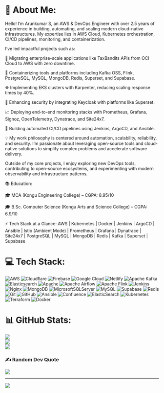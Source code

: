 # 💫 About Me:
Hello! I’m Arunkumar S, an AWS & DevOps Engineer with over 2.5 years of experience in building, automating, and scaling modern cloud-native infrastructures. My expertise lies in AWS Cloud, Kubernetes orchestration, CI/CD pipelines, monitoring, and containerization.

I’ve led impactful projects such as:

🚀 Migrating enterprise-scale applications like TaxBandits APIs from OCI Cloud to AWS with zero downtime.

🐳 Containerizing tools and platforms including Kafka OSS, Flink, PostgreSQL, MySQL, MongoDB, Redis, Superset, and Supabase.

☸️ Implementing EKS clusters with Karpenter, reducing scaling response times by 40%.

🔐 Enhancing security by integrating Keycloak with platforms like Superset.

📈 Deploying end-to-end monitoring stacks with Prometheus, Grafana, Signoz, OpenTelemetry, Dynatrace, and Site24x7.

🔄 Building automated CI/CD pipelines using Jenkins, ArgoCD, and Ansible.

💡 My work philosophy is centered around automation, scalability, reliability, and security. I’m passionate about leveraging open-source tools and cloud-native solutions to simplify complex problems and accelerate software delivery.

Outside of my core projects, I enjoy exploring new DevOps tools, contributing to open-source ecosystems, and experimenting with modern observability and infrastructure patterns.

📚 Education:

🎓 MCA (Kongu Engineering College) – CGPA: 8.95/10

🎓 B.Sc. Computer Science (Kongu Arts and Science College) – CGPA: 6.9/10

⚡ Tech Stack at a Glance:
AWS | Kubernetes | Docker | Jenkins | ArgoCD | Ansible | Istio (Ambient Mode) | Prometheus | Grafana | Dynatrace | Site24x7 | PostgreSQL | MySQL | MongoDB | Redis | Kafka | Superset | Supabase

# 💻 Tech Stack:
![AWS](https://img.shields.io/badge/AWS-%23FF9900.svg?style=for-the-badge&logo=amazon-aws&logoColor=white) ![Cloudflare](https://img.shields.io/badge/Cloudflare-F38020?style=for-the-badge&logo=Cloudflare&logoColor=white) ![Firebase](https://img.shields.io/badge/firebase-%23039BE5.svg?style=for-the-badge&logo=firebase) ![Google Cloud](https://img.shields.io/badge/GoogleCloud-%234285F4.svg?style=for-the-badge&logo=google-cloud&logoColor=white) ![Netlify](https://img.shields.io/badge/netlify-%23000000.svg?style=for-the-badge&logo=netlify&logoColor=#00C7B7) ![Apache Kafka](https://img.shields.io/badge/Apache%20Kafka-000?style=for-the-badge&logo=apachekafka) ![Elasticsearch](https://img.shields.io/badge/elasticsearch-%230377CC.svg?style=for-the-badge&logo=elasticsearch&logoColor=white) ![Apache](https://img.shields.io/badge/apache-%23D42029.svg?style=for-the-badge&logo=apache&logoColor=white) ![Apache Airflow](https://img.shields.io/badge/Apache%20Airflow-017CEE?style=for-the-badge&logo=Apache%20Airflow&logoColor=white) ![Apache Flink](https://img.shields.io/badge/Apache%20Flink-E6526F?style=for-the-badge&logo=Apache%20Flink&logoColor=white) ![Jenkins](https://img.shields.io/badge/jenkins-%232C5263.svg?style=for-the-badge&logo=jenkins&logoColor=white) ![Nginx](https://img.shields.io/badge/nginx-%23009639.svg?style=for-the-badge&logo=nginx&logoColor=white) ![MongoDB](https://img.shields.io/badge/MongoDB-%234ea94b.svg?style=for-the-badge&logo=mongodb&logoColor=white) ![MicrosoftSQLServer](https://img.shields.io/badge/Microsoft%20SQL%20Server-CC2927?style=for-the-badge&logo=microsoft%20sql%20server&logoColor=white) ![MySQL](https://img.shields.io/badge/mysql-4479A1.svg?style=for-the-badge&logo=mysql&logoColor=white) ![Supabase](https://img.shields.io/badge/Supabase-3ECF8E?style=for-the-badge&logo=supabase&logoColor=white) ![Redis](https://img.shields.io/badge/redis-%23DD0031.svg?style=for-the-badge&logo=redis&logoColor=white) ![Git](https://img.shields.io/badge/git-%23F05033.svg?style=for-the-badge&logo=git&logoColor=white) ![GitHub](https://img.shields.io/badge/github-%23121011.svg?style=for-the-badge&logo=github&logoColor=white) ![Ansible](https://img.shields.io/badge/ansible-%231A1918.svg?style=for-the-badge&logo=ansible&logoColor=white) ![Confluence](https://img.shields.io/badge/confluence-%23172BF4.svg?style=for-the-badge&logo=confluence&logoColor=white) ![ElasticSearch](https://img.shields.io/badge/-ElasticSearch-005571?style=for-the-badge&logo=elasticsearch) ![Kubernetes](https://img.shields.io/badge/kubernetes-%23326ce5.svg?style=for-the-badge&logo=kubernetes&logoColor=white) ![Terraform](https://img.shields.io/badge/terraform-%235835CC.svg?style=for-the-badge&logo=terraform&logoColor=white) ![Docker](https://img.shields.io/badge/docker-%230db7ed.svg?style=for-the-badge&logo=docker&logoColor=white)
# 📊 GitHub Stats:
![](https://github-readme-stats.vercel.app/api?username=Arunkumar1120&theme=dark&hide_border=false&include_all_commits=false&count_private=false)<br/>
![](https://nirzak-streak-stats.vercel.app/?user=Arunkumar1120&theme=dark&hide_border=false)<br/>
![](https://github-readme-stats.vercel.app/api/top-langs/?username=Arunkumar1120&theme=dark&hide_border=false&include_all_commits=false&count_private=false&layout=compact)

### ✍️ Random Dev Quote
![](https://quotes-github-readme.vercel.app/api?type=horizontal&theme=radical)

---
[![](https://visitcount.itsvg.in/api?id=Arunkumar1120&icon=0&color=0)](https://visitcount.itsvg.in)

<!-- Proudly created with GPRM ( https://gprm.itsvg.in ) -->
